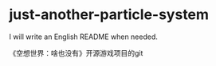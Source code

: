 # just-another-particle-system

I will write an English README when needed.

<!-- 《空想世界》的沙盒备选场景之一 -->

<!-- 支持并行计算的粒子系统，有可用的安卓版，可以联机，部署服务器，之类的，还没写完 -->

《空想世界：啥也没有》开源游戏项目的git
